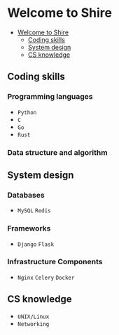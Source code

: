 # Welcome to Shire

<!-- TOC -->

- [Welcome to Shire](#welcome-to-shire)
    - [Coding skills](#coding-skills)
    - [System design](#system-design)
    - [CS knowledge](#cs-knowledge)

<!-- /TOC -->

## Coding skills

### Programming languages

- `Python`
- `C`
- `Go`
- `Rust`

### Data structure and algorithm

## System design

### Databases

- `MySQL` `Redis`

### Frameworks

- `Django` `Flask`

### Infrastructure Components

- `Nginx` `Celery` `Docker`

## CS knowledge

- `UNIX/Linux`
- `Networking`
